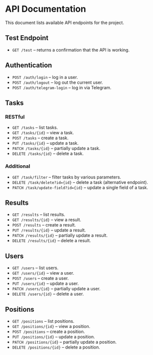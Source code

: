 # API Documentation

This document lists available API endpoints for the project.

## Test Endpoint
- `GET /test` – returns a confirmation that the API is working.

## Authentication
- `POST /auth/login` – log in a user.
- `POST /auth/logout` – log out the current user.
- `POST /auth/telegram-login` – log in via Telegram.

## Tasks
### RESTful
- `GET /tasks` – list tasks.
- `GET /tasks/{id}` – view a task.
- `POST /tasks` – create a task.
- `PUT /tasks/{id}` – update a task.
- `PATCH /tasks/{id}` – partially update a task.
- `DELETE /tasks/{id}` – delete a task.

### Additional
- `GET /task/filter` – filter tasks by various parameters.
- `DELETE /task/delete?id={id}` – delete a task (alternative endpoint).
- `PATCH /task/update-field?id={id}` – update a single field of a task.

## Results
- `GET /results` – list results.
- `GET /results/{id}` – view a result.
- `POST /results` – create a result.
- `PUT /results/{id}` – update a result.
- `PATCH /results/{id}` – partially update a result.
- `DELETE /results/{id}` – delete a result.

## Users
- `GET /users` – list users.
- `GET /users/{id}` – view a user.
- `POST /users` – create a user.
- `PUT /users/{id}` – update a user.
- `PATCH /users/{id}` – partially update a user.
- `DELETE /users/{id}` – delete a user.

## Positions
- `GET /positions` – list positions.
- `GET /positions/{id}` – view a position.
- `POST /positions` – create a position.
- `PUT /positions/{id}` – update a position.
- `PATCH /positions/{id}` – partially update a position.
- `DELETE /positions/{id}` – delete a position.
